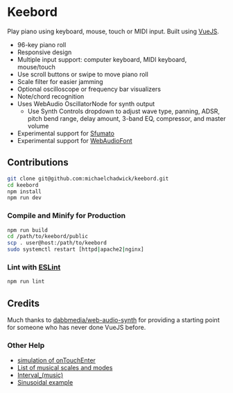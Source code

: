 # Keebord

Play piano using keyboard, mouse, touch or MIDI input. Built using [VueJS](https://vuejs.org).

* 96-key piano roll
* Responsive design
* Multiple input support: computer keyboard, MIDI keyboard, mouse/touch
* Use scroll buttons or swipe to move piano roll
* Scale filter for easier jamming
* Optional oscilloscope or frequency bar visualizers
* Note/chord recognition
* Uses WebAudio OscillatorNode for synth output
  * Use Synth Controls dropdown to adjust wave type, panning, ADSR, pitch bend range, delay amount, 3-band EQ, compressor, and master volume
* Experimental support for [Sfumato](https://github.com/felixroos/sfumato)
* Experimental support for [WebAudioFont](https://github.com/surikov/webaudiofont)

## Contributions

```sh
git clone git@github.com:michaelchadwick/keebord.git
cd keebord
npm install
npm run dev
```

### Compile and Minify for Production

```sh
npm run build
cd /path/to/keebord/public
scp . user@host:/path/to/keebord
sudo systemctl restart [httpd|apache2|nginx]
```

### Lint with [ESLint](https://eslint.org/)

```sh
npm run lint
```

## Credits

Much thanks to [dabbmedia/web-audio-synth](https://github.com/dabbmedia/web-audio-synth) for providing a starting point for someone who has never done VueJS before.

### Other Help

* [simulation of onTouchEnter](https://gist.github.com/zerobytes/677410f1e6ed33d133aa016422a8c706)
* [List of musical scales and modes](https://en.wikipedia.org/wiki/List_of_musical_scales_and_modes)
* [Interval_(music)](https://en.wikipedia.org/wiki/Interval_(music))
* [Sinusoidal example](https://p5js.org/examples/math-sine-wave.html)
